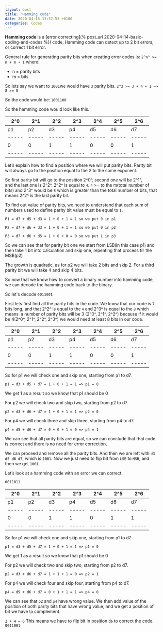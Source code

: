 ```yaml
---
layout: post
title: "Hamming code"
date: 2020-04-16 13:57:53 +0100
categories: Codes
---
```

**Hamming code** is a [error correcting](% post_url 2020-04-14-basic-coding-and-codes %}) code,
Hamming code can detect up to 2 bit errors, or correct 1 bit error.

General rule for generating parity bits when creating error codes is:
`2^n^ >= n + m + 1`
where:
* n = parity bits
* m = bits

So lets say we want to `1001`we would have `3` parity bits.
`2^3 >= 3 + 4 + 1 => 8 >= 8`

So the code would be:
`1001100 `

So the hamming code would look like this.

<div class="table-wrapper" markdown="block">

| 2^0 | 2^1 | 2^2 | 2^3 | 2^4 | 2^5 | 2^6 |
|-----|-----|-----|-----|-----|-----|-----|
| p1  | p2  | d3  | p4  | d5  | d6  | d7  |
|-----|-----|-----|-----|-----|-----|-----|
|  0  |  0  |  1  |  1  |  0  |  0  |  1  |
|-----|-----|-----|-----|-----|-----|-----|

</div>

Let’s explain how to find a position where we will put parity bits.
Parity bit will always go to the position equal to the 2 to the
some exponent.

So first parity bit will go to the position 2^0^, second one will be 2^1^,
and the last one is 2^2^. 2^2^ is equal to `4`. `4` >= to the
m(total number of bits) and 2^3^ would be `8` which is greater than
the total number of bits, that means 2^2^ is the last parity bit.

To find out value of parity bits, we need to understand that each sum
of numbers used to define parity bit value must be equal to `1`.

`P1 = d7 + d5 + d3 = 1 + 0 + 1 = 1 so we put 0 in p1`

`P2 = d7 + d6 + d3 = 1 + 0 + 1 = 1 so we put 0 in p2`

`P3 = d7 + d6 + d5 = 1 + 0 + 0 = 0 so we put 1 in p3`

So we can see that for parity bit one we start from LSB(in this case p1) and then take 1 bit
into calculation and skip one, repeating that process till the MSB(p2)

The growth is quadratic, as for p2 we will take 2 bits and skip 2.
For a third parity bit we will take 4 and skip 4 bits.

So now that we know how to convert a binary number into hamming code,
we can decode the hamming code back to the binary.

So let's decode `0011001`

First lets first find all the parity bits in the code. We know that our
code is `7` bits long, and that 2^2^ is equal to the `4` and 2^3^ is equal
to the `8` which means  a number of parity bits will be 3 (2^0^, 2^1^, 2^2^) because if it would be 4(2^0^, 2^1^, 2^2^, 2^3^) we would need at
least 8 bits in our code.

<div class="table-wrapper" markdown="block">

| 2^0 | 2^1 | 2^2 | 2^3 | 2^4 | 2^5 | 2^6 |
|-----|-----|-----|-----|-----|-----|-----|
| p1  | p2  | d3  | p4  | d5  | d6  | d7  |
|-----|-----|-----|-----|-----|-----|-----|
|  0  |  0  |  1  |  1  |  0  |  0  |  1  |
|-----|-----|-----|-----|-----|-----|-----|

</div>

So for p1 we will check one and skip one, starting from p1 to d7.

`p1 = d3 + d5 + d7 = 1 + 0 + 1 = 1 => p1 = 0`

We get 1 as a result so we know that p1 should be 0

For p2 we will check two and skip two, starting from p2 to d7.

`p2 = d3 + d6 + d7 = 1 + 0 + 1 = 1 => p2 = 0`

For p4 we will check three and skip three, starting from p4 to d7.

`p4 = d5 + d6 + d7 = 0 + 0 + 1 = 0 => p4 = 1`

We can see that all parity bits are equal, so we can conclude that that
code is correct and there is no need for error correction.

We can proceed and remove all the parity bits. And then we are left with
`d3 d5 d6 d7`, which is `1001`. Now we just need to flip bit from `LSB` to
`MSB`, and then we get `1001`.

Let’s look at a hamming code with an error we can correct.

`0011011`

<div class="table-wrapper" markdown="block">

| 2^0 | 2^1 | 2^2 | 2^3 | 2^4 | 2^5 | 2^6 |
|-----|-----|-----|-----|-----|-----|-----|
| p1  | p2  | d3  | p4  | d5  | d6  | d7  |
|-----|-----|-----|-----|-----|-----|-----|
|  0  |  0  |  1  |  1  |  0  |  1  |  1  |
|-----|-----|-----|-----|-----|-----|-----|

</div>

So for p1 we will check one and skip one, starting from p1 to d7.

`p1 = d3 + d5 + d7 = 1 + 0 + 1 = 1 => p1 = 0`

We get 1 as a result so we know that p1 should be 0

For p2 we will check two and skip two, starting from p2 to d7.

`p2 = d3 + d6 + d7 = 1 + 1 + 1 = 0 => p2 = 1`

For p4 we will check four and skip four, starting from p4 to d7.

`p4 = d5 + d6 + d7 = 0 + 1 + 1 = 1 => p4 = 0`

We can see that `p2` and `p4` have wrong value. We then add value of the
position of both parity bits that have wrong value, and we get a position
of bit we have to complement.

`2 + 4 = 6`
This means we have to flip bit in position `d6` to correct the code.
`0011001`